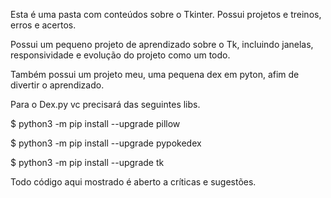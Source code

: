 Esta é uma pasta com conteúdos sobre o Tkinter. Possui projetos e treinos, erros e acertos.

Possui um pequeno projeto de aprendizado sobre o Tk, incluindo janelas, responsividade e evolução do projeto como um todo.

Também possui um projeto meu, uma pequena dex em pyton, afim de divertir o aprendizado.

Para o Dex.py vc precisará das seguintes libs.

$ python3 -m pip install --upgrade pillow

$ python3 -m pip install --upgrade pypokedex

$ python3 -m pip install --upgrade tk

Todo código aqui mostrado é aberto a críticas e sugestões.

